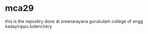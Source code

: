 # mca29
this is the repostiry
done at sreenarayana gurukulam
college of engg
kadayirippu
kolenchery
